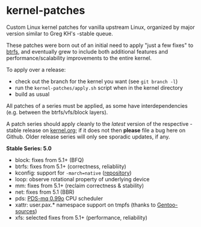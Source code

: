 kernel-patches
==============

Custom Linux kernel patches for vanilla upstream Linux, organized by major
version similar to Greg KH's -stable queue.

These patches were born out of an initial need to apply "just a few fixes"
to [btrfs](https://btrfs.wiki.kernel.org/), and eventually grew to include both
additional features and performance/scalability improvements to the entire kernel.

To apply over a release:

- check out the branch for the kernel you want (see `git branch -l`)
- run the `kernel-patches/apply.sh` script when in the kernel directory
- build as usual

All patches of a series must be applied, as some have interdependencies
(e.g. between the btrfs/vfs/block layers).

A patch series should apply cleanly to the *latest* version of the respective -stable
release on [kernel.org](https://www.kernel.org/); if it does not then **please** file
a bug here on Github. Older release series will only see sporadic updates, if any.

**Stable Series: 5.0**

- block: fixes from 5.1+ (BFQ)
- btrfs: fixes from 5.1+ (correctness, reliabliity)
- kconfig: support for `-march=native` ([repository](https://github.com/graysky2/kernel_gcc_patch))
- loop: observe rotational property of underlying device
- mm: fixes from 5.1+ (reclaim correctness & stability)
- net: fixes from 5.1 (BBR)
- pds: [PDS-mq 0.99o](https://cchalpha.blogspot.com/2019/03/pds-099o-release.html) CPU scheduler
- xattr: user.pax.* namespace support on tmpfs (thanks to [Gentoo-sources](https://gitweb.gentoo.org/proj/linux-patches.git/))
- xfs: selected fixes from 5.1+ (performance, reliability)

